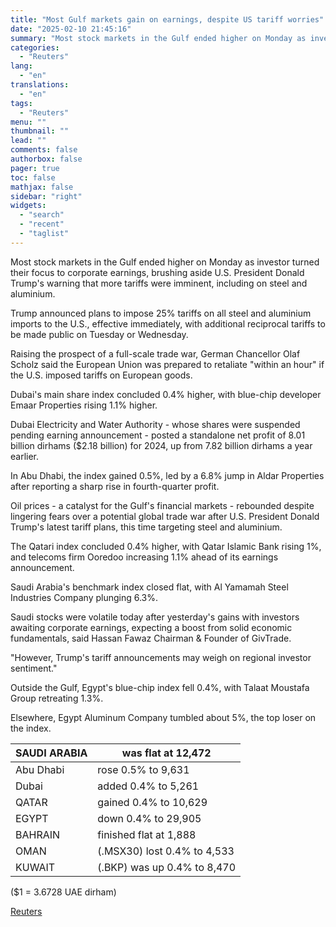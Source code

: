 ```yaml
---
title: "Most Gulf markets gain on earnings, despite US tariff worries"
date: "2025-02-10 21:45:16"
summary: "Most stock markets in the Gulf ended higher on Monday as investor turned their focus to corporate earnings, brushing aside U.S. President Donald Trump's warning that more tariffs were imminent, including on steel and aluminium.Trump announced plans to impose 25% tariffs on all steel and aluminium imports to the U.S.,..."
categories:
  - "Reuters"
lang:
  - "en"
translations:
  - "en"
tags:
  - "Reuters"
menu: ""
thumbnail: ""
lead: ""
comments: false
authorbox: false
pager: true
toc: false
mathjax: false
sidebar: "right"
widgets:
  - "search"
  - "recent"
  - "taglist"
---
```


Most stock markets in the Gulf ended higher on Monday as investor turned their focus to corporate earnings, brushing aside U.S. President Donald Trump's warning that more tariffs were imminent, including on steel and aluminium.

Trump announced plans to impose 25% tariffs on all steel and aluminium imports to the U.S., effective immediately, with additional reciprocal tariffs to be made public on Tuesday or Wednesday.

Raising the prospect of a full-scale trade war, German Chancellor Olaf Scholz said the European Union was prepared to retaliate "within an hour" if the U.S. imposed tariffs on European goods.

Dubai's main share index concluded 0.4% higher, with blue-chip developer Emaar Properties rising 1.1% higher.

Dubai Electricity and Water Authority - whose shares were suspended pending earning announcement - posted a standalone net profit of 8.01 billion dirhams ($2.18 billion) for 2024, up from 7.82 billion dirhams a year earlier.

In Abu Dhabi, the index gained 0.5%, led by a 6.8% jump in Aldar Properties after reporting a sharp rise in fourth-quarter profit.

Oil prices - a catalyst for the Gulf's financial markets - rebounded despite lingering fears over a potential global trade war after U.S. President Donald Trump's latest tariff plans, this time targeting steel and aluminium.

The Qatari index concluded 0.4% higher, with Qatar Islamic Bank rising 1%, and telecoms firm Ooredoo increasing 1.1% ahead of its earnings announcement.

Saudi Arabia's benchmark index closed flat, with Al Yamamah Steel Industries Company plunging 6.3%.

Saudi stocks were volatile today after yesterday's gains with investors awaiting corporate earnings, expecting a boost from solid economic fundamentals, said Hassan Fawaz Chairman & Founder of GivTrade.

"However, Trump's tariff announcements may weigh on regional investor sentiment."

Outside the Gulf, Egypt's blue-chip index fell 0.4%, with Talaat Moustafa Group retreating 1.3%.

Elsewhere, Egypt Aluminum Company tumbled about 5%, the top loser on the index.

| SAUDI ARABIA | was flat at 12,472 |
| --- | --- |
| Abu Dhabi | rose 0.5% to 9,631 |
| Dubai | added 0.4% to 5,261 |
| QATAR | gained 0.4% to 10,629 |
| EGYPT | down 0.4% to 29,905 |
| BAHRAIN | finished flat at 1,888 |
| OMAN | (.MSX30) lost 0.4% to 4,533 |
| KUWAIT | (.BKP) was up 0.4% to 8,470 |

($1 = 3.6728 UAE dirham)

[Reuters](https://www.tradingview.com/news/reuters.com,2025:newsml_L1N3P10IB:0-most-gulf-markets-gain-on-earnings-despite-us-tariff-worries/)
